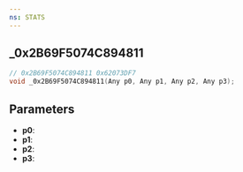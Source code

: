 ```yaml
---
ns: STATS
---
```

## _0x2B69F5074C894811

```c
// 0x2B69F5074C894811 0x62073DF7
void _0x2B69F5074C894811(Any p0, Any p1, Any p2, Any p3);
```


## Parameters
* **p0**: 
* **p1**: 
* **p2**: 
* **p3**: 

